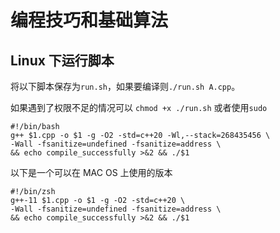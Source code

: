 # 编程技巧和基础算法

## Linux 下运行脚本

将以下脚本保存为`run.sh`，如果要编译则`./run.sh A.cpp`。

如果遇到了权限不足的情况可以 `chmod +x ./run.sh` 或者使用`sudo`

```shell
#!/bin/bash
g++ $1.cpp -o $1 -g -O2 -std=c++20 -Wl,--stack=268435456 \
-Wall -fsanitize=undefined -fsanitize=address \
&& echo compile_successfully >&2 && ./$1
```

以下是一个可以在 MAC OS 上使用的版本
```shell
#!/bin/zsh
g++-11 $1.cpp -o $1 -g -O2 -std=c++20 \
-Wall -fsanitize=undefined -fsanitize=address \
&& echo compile_successfully >&2 && ./$1
```
